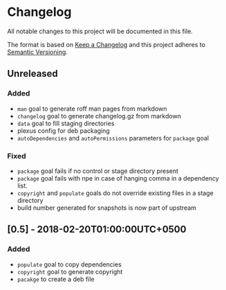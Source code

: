 # Changelog
All notable changes to this project will be documented in this file.

The format is based on [Keep a Changelog](http://keepachangelog.com/en/1.0.0/)
and this project adheres to [Semantic Versioning](http://semver.org/spec/v2.0.0.html).

## Unreleased
### Added
*   `man` goal to generate roff man pages from markdown
*   `changelog` goal to generate changelog.gz from markdown
*   `data` goal to fill staging directories
*   plexus config for deb packaging
*   `autoDependencies` and `autoPermissions` parameters for `package` goal
### Fixed
*   `package` goal fails if no control or stage directory present
*   `package` goal fails with npe in case of hanging comma in a dependency list.
*   `copyright` and `populate` goals do not override existing files in a stage directory
*   build number generated for snapshots is now part of upstream

## [0.5] - 2018-02-20T01:00:00UTC+0500
### Added 
*   `populate` goal to copy dependencies 
*   `copyright` goal to generate copyright
*   `pacakge` to create a deb file
